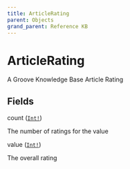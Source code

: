 ```yaml
---
title: ArticleRating
parent: Objects
grand_parent: Reference KB
---
```


# ArticleRating

A Groove Knowledge Base Article Rating

## Fields

<div class="field-entry ">
  <span id="count" class="field-name anchored">count (<code><a href="/docs/reference_kb/scalar/int">Int!</a></code>)</span>

  <div class="description-wrapper">
   <p>The number of ratings for the value</p>

  </div>
</div>

<div class="field-entry ">
  <span id="value" class="field-name anchored">value (<code><a href="/docs/reference_kb/scalar/int">Int!</a></code>)</span>

  <div class="description-wrapper">
   <p>The overall rating</p>

  </div>
</div>

